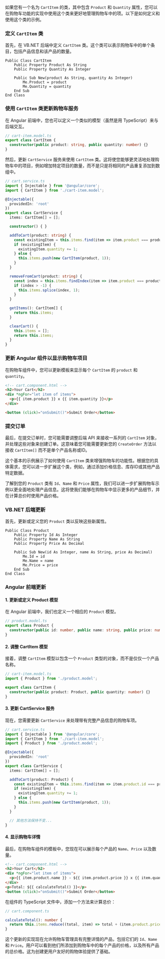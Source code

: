 如果您有一个名为 `CartItem` 的类，其中包含 `Product` 和 `Quantity` 属性，您可以在购物车功能的实现中使用这个类来更好地管理购物车中的项。以下是如何定义和使用这个类的示例。

### 定义 `CartItem` 类

首先，在 VB.NET 后端中定义 `CartItem` 类。这个类可以表示购物车中的单个条目，包括产品信息和该产品的数量。

```vb.net
Public Class CartItem
    Public Property Product As String
    Public Property Quantity As Integer

    Public Sub New(product As String, quantity As Integer)
        Me.Product = product
        Me.Quantity = quantity
    End Sub
End Class
```

### 使用 `CartItem` 类更新购物车服务

在 Angular 前端中，您也可以定义一个类似的模型（虽然是用 TypeScript）来与后端交互。

```typescript
// cart-item.model.ts
export class CartItem {
  constructor(public product: string, public quantity: number) {}
}
```

然后，更新 `CartService` 服务来使用 `CartItem` 类。这将使您能够更灵活地处理购物车中的项目，例如增加特定项目的数量，而不是只是将相同的产品重复添加到数组中。

```typescript
// cart.service.ts
import { Injectable } from '@angular/core';
import { CartItem } from './cart-item.model';

@Injectable({
  providedIn: 'root'
})
export class CartService {
  items: CartItem[] = [];

  constructor() { }

  addToCart(product: string) {
    const existingItem = this.items.find(item => item.product === product);
    if (existingItem) {
      existingItem.quantity += 1;
    } else {
      this.items.push(new CartItem(product, 1));
    }
  }

  removeFromCart(product: string) {
    const index = this.items.findIndex(item => item.product === product);
    if (index > -1) {
      this.items.splice(index, 1);
    }
  }

  getItems(): CartItem[] {
    return this.items;
  }

  clearCart() {
    this.items = [];
    return this.items;
  }
}
```

### 更新 Angular 组件以显示购物车项目

在购物车组件中，您可以更新模板来显示每个 `CartItem` 的 `product` 和 `quantity`。

```html
<!-- cart.component.html -->
<h2>Your Cart</h2>
<div *ngFor="let item of items">
  <p>{{ item.product }} x {{ item.quantity }}</p>
</div>

<button (click)="onSubmit()">Submit Order</button>
```

### 提交订单

最后，在提交订单时，您可能需要调整后端 API 来接收一系列的 `CartItem` 对象，并处理这些对象来创建订单。这意味着您可能需要更新您的 `CreateOrder` 方法以接收 `CartItem[]` 而不是单个产品名称或ID。

这个基本的示例展示了如何使用 `CartItem` 类来增强购物车的功能性。根据您的具体需求，您可以进一步扩展这个类，例如，通过添加价格信息、库存ID或其他产品特定数据。


了解到您的 `Product` 类有 `Id`、`Name` 和 `Price` 属性，我们可以进一步扩展购物车示例以更全面地处理产品信息。这将使我们能够在购物车中显示更多的产品细节，并在计算总价时使用产品价格。

### VB.NET 后端更新

首先，更新或定义您的 `Product` 类以反映这些新属性。

```vb.net
Public Class Product
    Public Property Id As Integer
    Public Property Name As String
    Public Property Price As Decimal

    Public Sub New(id As Integer, name As String, price As Decimal)
        Me.Id = id
        Me.Name = name
        Me.Price = price
    End Sub
End Class
```

### Angular 前端更新

#### 1. 更新或定义 Product 模型

在 Angular 前端中，我们也定义一个相应的 `Product` 模型。

```typescript
// product.model.ts
export class Product {
  constructor(public id: number, public name: string, public price: number) {}
}
```

#### 2. 调整 CartItem 模型

接着，调整 `CartItem` 模型以包含一个 `Product` 类型的对象，而不是仅仅一个产品名称。

```typescript
// cart-item.model.ts
import { Product } from './product.model';

export class CartItem {
  constructor(public product: Product, public quantity: number) {}
}
```

#### 3. 更新 CartService 服务

现在，您需要更新 `CartService` 来处理带有完整产品信息的购物车项。

```typescript
// cart.service.ts
import { Injectable } from '@angular/core';
import { CartItem } from './cart-item.model';
import { Product } from './product.model';

@Injectable({
  providedIn: 'root'
})
export class CartService {
  items: CartItem[] = [];

  addToCart(product: Product) {
    const existingItem = this.items.find(item => item.product.id === product.id);
    if (existingItem) {
      existingItem.quantity += 1;
    } else {
      this.items.push(new CartItem(product, 1));
    }
  }

  // 其他方法保持不变...
}
```

#### 4. 显示购物车详情

最后，在购物车组件的模板中，您现在可以展示每个产品的 `Name`、`Price` 以及数量。

```html
<!-- cart.component.html -->
<h2>Your Cart</h2>
<div *ngFor="let item of items">
  <p>{{ item.product.name }} - ${{ item.product.price }} x {{ item.quantity }}</p>
</div>
<p>Total: ${{ calculateTotal() }}</p>
<button (click)="onSubmit()">Submit Order</button>
```

在组件的 TypeScript 文件中，添加一个方法来计算总价：

```typescript
// cart.component.ts

calculateTotal(): number {
  return this.items.reduce((total, item) => total + (item.product.price * item.quantity), 0);
}
```

这个更新的实现现在允许购物车管理具有完整详情的产品，包括它们的 `Id`、`Name` 和 `Price`。用户可以看到他们所添加到购物车中的每个产品的价格，以及所有产品的总价格。这为创建更用户友好的购物体验提供了基础。